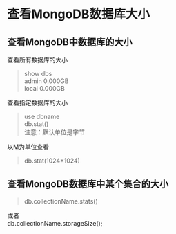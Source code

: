 # 查看MongoDB数据库大小
## 查看MongoDB中数据库的大小
查看所有数据库的大小<br>
> show dbs <br>
admin  0.000GB<br>
local  0.000GB<br>

查看指定数据库的大小<br>
> use dbname<br>
db.stat()<br>
注意：默认单位是字节<br>

以M为单位查看<br>
> db.stat(1024*1024)<br>

## 查看MongoDB数据库中某个集合的大小
> db.collectionName.stats() <br>

或者<br>
db.collectionName.storageSize();
